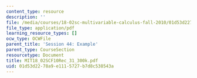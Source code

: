 ```yaml
---
content_type: resource
description: ''
file: /media/courses/18-02sc-multivariable-calculus-fall-2010/01d53d2278a9e1115727b7d8c538543a_MIT18_02SCF10Rec_31_300k.pdf
file_type: application/pdf
learning_resource_types: []
ocw_type: OCWFile
parent_title: 'Session 44: Example'
parent_type: CourseSection
resourcetype: Document
title: MIT18_02SCF10Rec_31_300k.pdf
uid: 01d53d22-78a9-e111-5727-b7d8c538543a
---
```

